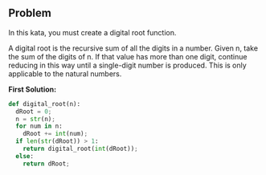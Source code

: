 ## Problem

In this kata, you must create a digital root function.

A digital root is the recursive sum of all the digits in a number. Given n, take the sum of the digits of n. If that value has more than one digit, continue reducing in this way until a single-digit number is produced. This is only applicable to the natural numbers.

**First Solution:**
```python
def digital_root(n):
  dRoot = 0;
  n = str(n);
  for num in n:
    dRoot += int(num);
  if len(str(dRoot)) > 1:
    return digital_root(int(dRoot));
  else:
    return dRoot;
```